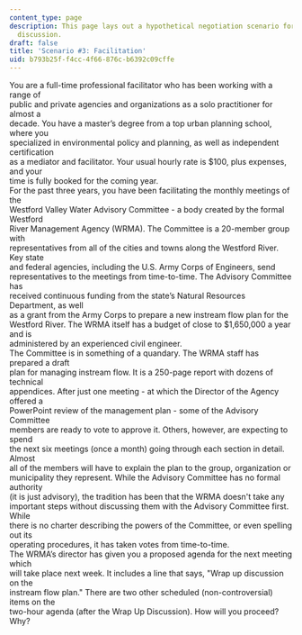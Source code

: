 ```yaml
---
content_type: page
description: This page lays out a hypothetical negotiation scenario for thought and
  discussion.
draft: false
title: 'Scenario #3: Facilitation'
uid: b793b25f-f4cc-4f66-876c-b6392c09cffe
---
```

You are a full-time professional facilitator who has been working with a range of  
public and private agencies and organizations as a solo practitioner for almost a  
decade. You have a master’s degree from a top urban planning school, where you  
specialized in environmental policy and planning, as well as independent certification  
as a mediator and facilitator. Your usual hourly rate is $100, plus expenses, and your  
time is fully booked for the coming year.  
For the past three years, you have been facilitating the monthly meetings of the  
Westford Valley Water Advisory Committee - a body created by the formal Westford  
River Management Agency (WRMA). The Committee is a 20-member group with  
representatives from all of the cities and towns along the Westford River. Key state  
and federal agencies, including the U.S. Army Corps of Engineers, send  
representatives to the meetings from time-to-time. The Advisory Committee has  
received continuous funding from the state’s Natural Resources Department, as well  
as a grant from the Army Corps to prepare a new instream flow plan for the  
Westford River. The WRMA itself has a budget of close to $1,650,000 a year and is  
administered by an experienced civil engineer.  
The Committee is in something of a quandary. The WRMA staff has prepared a draft  
plan for managing instream flow. It is a 250-page report with dozens of technical  
appendices. After just one meeting - at which the Director of the Agency offered a  
PowerPoint review of the management plan - some of the Advisory Committee  
members are ready to vote to approve it. Others, however, are expecting to spend  
the next six meetings (once a month) going through each section in detail. Almost  
all of the members will have to explain the plan to the group, organization or  
municipality they represent. While the Advisory Committee has no formal authority  
(it is just advisory), the tradition has been that the WRMA doesn't take any  
important steps without discussing them with the Advisory Committee first. While  
there is no charter describing the powers of the Committee, or even spelling out its  
operating procedures, it has taken votes from time-to-time.  
The WRMA’s director has given you a proposed agenda for the next meeting which  
will take place next week. It includes a line that says, "Wrap up discussion on the  
instream flow plan." There are two other scheduled (non-controversial) items on the  
two-hour agenda (after the Wrap Up Discussion). How will you proceed? Why?